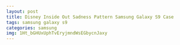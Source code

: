 ```yaml
---
layout: post
title: Disney Inside Out Sadness Pattern Samsung Galaxy S9 Case
tags: samsung galaxy s9
categories: samsung
img: 1Ht_bGHUxUphTvEryjmndWsEGbycnJaxy
---
```

